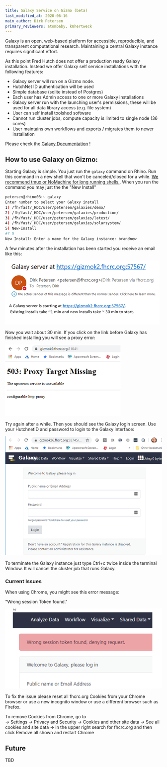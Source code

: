 ```yaml
---
title: Galaxy Service on Gizmo (beta)
last_modified_at: 2020-06-16
main_author: Dirk Petersen
primary_reviewers: atombaby, k8hertweck
---
```


Galaxy is an open, web-based platform for accessible, reproducible, and transparent computational research. Maintaining a central Galaxy instance requires significant effort. 

As this point Fred Hutch does not offer a production ready Galaxy installation. Instead we offer Galaxy self service installations with the following features:

- Galaxy server will run on a Gizmo node.
- HutchNet ID authentication will be used 
- Simple database (sqlite instead of Postgres)
- Each user has Admin access to one or more Galaxy installations
- Galaxy server run with the launching user's permissions, these will be used for all data library access (e.g. file system)
- User can self install toolshed software
- Cannot run cluster jobs, compute capacity is limited to single node (36 cores)
- User maintains own workflows and exports / migrates them to newer installation


Please check the [Galaxy Documentation](https://docs.galaxyproject.org/) !


## How to use Galaxy on Gizmo:

Starting Galaxy is simple. You just run the `galaxy` command on Rhino. Run this command in a new shell that won't be canceled/closed for a while. [We recommend tmux or NoMachine for long running shells.](/scicomputing/access_methods/). When you run the command you may just the the "New Install"

```bash
petersen@rhino03:~ galaxy
Enter number to select your Galaxy install
1) /fh/fast/_HDC/user/petersen/galaxies/demo/
2) /fh/fast/_HDC/user/petersen/galaxies/production/
3) /fh/fast/_HDC/user/petersen/galaxies/latest/
4) /fh/fast/_HDC/user/petersen/galaxies/solarsystem/
5) New-Install
#? 5
New Install: Enter a name for the Galaxy instance: brandnew
```

A few minutes after the installation has been started you receive an email like this:

![](assets/2020-06-17-01-10-04.png)

Now you wait about 30 min. If you click on the link before Galaxy has finished installing you will see a proxy error: 

![](assets/2020-06-17-01-12-09.png)


Try again after a while. Then you should see the Galaxy login screen. Use your HutchnetID and password to login to the Galaxy interface:

![](assets/2020-06-17-01-19-43.png)


To terminate the Galaxy instance just type Ctrl+c twice inside the terminal Window. It will cancel the cluster job that runs Galaxy. 


### Current Issues

When using Chrome, you might see this error message:

"Wrong session Token found." 

![Error with Chrome](assets/2020-06-17-01-03-11.png)

To fix the issue please reset all fhcrc.org Cookies from your Chrome browser or use a new incognito window or use a different browser such as Firefox.

To remove Cookies from Chrome, go to   
-> Settings -> Privacy and Security 
-> Cookies and other site data
-> See all cookies and site data 
-> in the upper right search for fhcrc.org
and then click Remove all shown and restart Chrome


## Future 

TBD